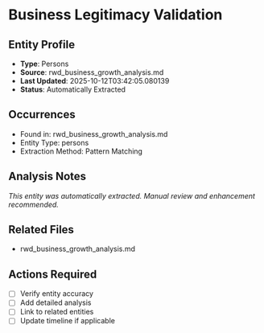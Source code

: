 # Business Legitimacy Validation

## Entity Profile
- **Type**: Persons
- **Source**: rwd_business_growth_analysis.md
- **Last Updated**: 2025-10-12T03:42:05.080139
- **Status**: Automatically Extracted

## Occurrences
- Found in: rwd_business_growth_analysis.md
- Entity Type: persons
- Extraction Method: Pattern Matching

## Analysis Notes
*This entity was automatically extracted. Manual review and enhancement recommended.*

## Related Files
- rwd_business_growth_analysis.md

## Actions Required
- [ ] Verify entity accuracy
- [ ] Add detailed analysis
- [ ] Link to related entities
- [ ] Update timeline if applicable
